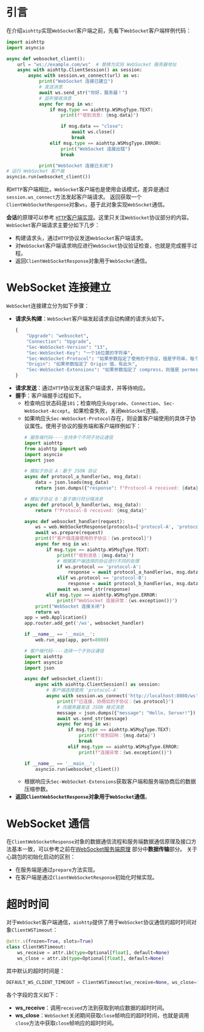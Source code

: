 # 引言
在介绍`aiohttp`实现`WebSocket`客户端之前，先看下`WebSocket`客户端样例代码：
```python
import aiohttp
import asyncio

async def websocket_client():
    url = "ws://example.com/ws"  # 替换为实际 WebSocket 服务器地址
    async with aiohttp.ClientSession() as session:
        async with session.ws_connect(url) as ws:
            print("WebSocket 连接已建立")
            # 发送消息
            await ws.send_str("你好，服务器！")
            # 监听接收消息
            async for msg in ws:
                if msg.type == aiohttp.WSMsgType.TEXT:
                    print(f"收到消息: {msg.data}")

                    if msg.data == "close":
                        await ws.close()
                        break
                elif msg.type == aiohttp.WSMsgType.ERROR:
                    print("WebSocket 连接出错")
                    break

            print("WebSocket 连接已关闭")
# 运行 WebSocket 客户端
asyncio.run(websocket_client())
```
和`HTTP`客户端相比，`WebSocket`客户端也是使用会话模式，差异是通过`session.ws_connect`方法发起客户端请求。
返回获取一个`ClientWebSocketResponse`对象`ws`，基于此对象实现`WebSocket`通信。

**会话**的原理可以参考 [`HTTP`客户端实现](./framework_client.md)。这里只关注`WebSocket`协议部分的内容。
`WebSocket`客户端请求主要分如下几步：
+ 构建请求头，通过`HTTP`协议发送`WebSocket`客户端请求。
+ 对`WebSocket`客户端请求响应进行`WebSocket`协议验证检查，也就是完成握手过程。
+ 返回`ClientWebSocketResponse`对象用于`WebSocket`通信。

# WebSocket 连接建立
`WebSocket`连接建立分为如下步骤：
+ **请求头构建**：`WebSocket`客户端发起请求自动构建的请求头如下。
  ```python
  {
      "Upgrade": "websocket",
      "Connection": "Upgrade",
      "Sec-WebSocket-Version": "13",
      "Sec-WebSocket-Key": "一个16位置的字符串",
      "Sec-WebSocket-Protocol": "如果参数指定了使用的子协议，值是字符串，每个子协议用逗号分割",
      "Origin": "如果参数指定了 Origin 值，有此头",
      "Sec-WebSocket-Extensions": "如果参数指定了 compress，则值是 permessage-deflate; client_max_window_bits; server_max_window_bits=<compress>",
  }
  ```
+ **请求发送**：通过`HTTP`协议发送客户端请求，并等待响应。
+ **握手**：客户端握手过程如下。
  + 检查响应状态码是`101`；检查响应头`Upgrade`、`Connection`、`Sec-WebSocket-Accept`。如果检查失败，关闭`WebSocket`连接。
  + 如果响应头`Sec-WebSocket-Protocol`存在，则设置客户端使用的具体子协议属性。使用子协议的服务端和客户端样例如下：
    ```python
    # 服务端代码----支持多个不同子协议通信
    import aiohttp
    from aiohttp import web
    import asyncio
    import json
    
    # 模拟子协议 A：基于 JSON 协议
    async def protocol_a_handler(ws, msg_data):
        data = json.loads(msg_data)
        return json.dumps({"response": f"Protocol-A received: {data}"})
    
    # 模拟子协议 B：基于换行符分隔消息
    async def protocol_b_handler(ws, msg_data):
        return f"Protocol-B received: {msg_data}"
    
    async def websocket_handler(request):
        ws = web.WebSocketResponse(protocols=['protocol-A', 'protocol-B'])
        await ws.prepare(request)
        print(f"客户端连接使用的子协议：{ws.protocol}")
        async for msg in ws:
            if msg.type == aiohttp.WSMsgType.TEXT:
                print(f"收到消息：{msg.data}")
                # 根据客户端选择的协议进行不同的处理
                if ws.protocol == 'protocol-A':
                    response = await protocol_a_handler(ws, msg.data)
                elif ws.protocol == 'protocol-B':
                    response = await protocol_b_handler(ws, msg.data)
                await ws.send_str(response)
            elif msg.type == aiohttp.WSMsgType.ERROR:
                print(f"WebSocket 连接异常：{ws.exception()}")
        print("WebSocket 连接关闭")
        return ws
    app = web.Application()
    app.router.add_get('/ws', websocket_handler)
    
    if __name__ == '__main__':
        web.run_app(app, port=8080)

    # 客户端代码----选择一个子协议通信
    import aiohttp
    import asyncio
    import json
    
    async def websocket_client():
        async with aiohttp.ClientSession() as session:
            # 客户端选择使用 'protocol-A'
            async with session.ws_connect('http://localhost:8080/ws', protocols=['protocol-A']) as ws:
                print(f"已连接，协商后的子协议：{ws.protocol}")
                # 向服务器发送 JSON 格式消息
                message = json.dumps({"message": "Hello, Server!"})
                await ws.send_str(message)
                async for msg in ws:
                    if msg.type == aiohttp.WSMsgType.TEXT:
                        print(f"收到回响：{msg.data}")
                        break
                    elif msg.type == aiohttp.WSMsgType.ERROR:
                        print(f"连接异常：{ws.exception()}")
    
    if __name__ == '__main__':
        asyncio.run(websocket_client())
    ```
  + 根据响应头`Sec-WebSocket-Extensions`获取客户端和服务端协商后的数据压缩参数。
+ **返回`ClientWebSocketResponse`对象用于`WebSocket`通信**。

# WebSocket 通信
在`ClientWebSocketResponse`对象的数据通信流程和服务端数据通信原理及接口方法基本一致，可以参考之前在[WebSocket服务端原理](./websockets.md) 部分中**数据传输**部分。
关于心跳包的初始化启动的区别：
+ 在服务端是通过`prepare`方法实现。
+ 在客户端是通过`ClientWebSocketResponse`初始化时候实现。

# 超时时间
对于`WebSocket`客户端通信，`aiohttp`提供了用于`WebSocket`协议通信的超时时间对象`ClientWSTimeout`：
```python
@attr.s(frozen=True, slots=True)
class ClientWSTimeout:
    ws_receive = attr.ib(type=Optional[float], default=None)
    ws_close = attr.ib(type=Optional[float], default=None)
```
其中默认的超时时间是：
```python
DEFAULT_WS_CLIENT_TIMEOUT = ClientWSTimeout(ws_receive=None, ws_close=10.0)
```
各个字段的含义如下：
+ **ws_receive**：调用`received`方法到获取到响应数据的超时时间。
+ **ws_close**：`WebSocket`关闭期间获取`close`帧响应的超时时间，也就是调用`close`方法中获取`close`帧响应的超时时间。
